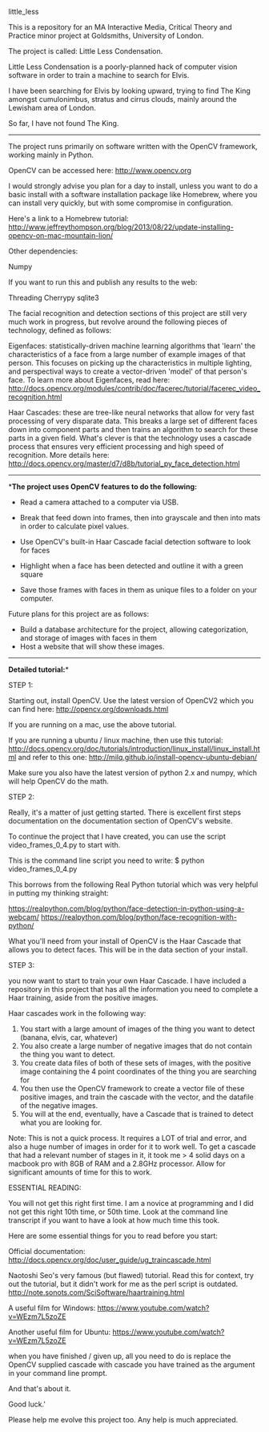  little_less

This is a repository for an MA Interactive Media, Critical Theory and Practice minor project at Goldsmiths, University of London.

The project is called: Little Less Condensation.

Little Less Condensation is a poorly-planned hack of computer vision software in order to train a machine to search for Elvis.

I have been searching for Elvis by looking upward, trying to find The King amongst cumulonimbus, stratus and cirrus clouds, mainly around the Lewisham area of London.

So far, I have not found The King.

________________________________________________________________________________________________________

The project runs primarily on software written with the OpenCV framework, working mainly in Python.

OpenCV can be accessed here: http://www.opencv.org

I would strongly advise you plan for a day to install, unless you want to do a basic install with a software installation package like Homebrew, where you can install very quickly, but with some compromise in configuration. 

Here's a link to a Homebrew tutorial: http://www.jeffreythompson.org/blog/2013/08/22/update-installing-opencv-on-mac-mountain-lion/ 

Other dependencies:

Numpy

If you want to run this and publish any results to the web:

Threading
Cherrypy
sqlite3

The facial recognition and detection sections of this project are still very much work in progress, but revolve around the following pieces of technology, defined as follows:

Eigenfaces: statistically-driven machine learning algorithms that 'learn' the characteristics of a face from a large number of example images of that person. This focuses on picking up the characteristics in multiple lighting, and perspectival ways to create a vector-driven 'model' of that person's face. To learn more about Eigenfaces, read here: http://docs.opencv.org/modules/contrib/doc/facerec/tutorial/facerec_video_recognition.html 

Haar Cascades: these are tree-like neural networks that allow for very fast processing of very disparate data. This breaks a large set of different faces down into component parts and then trains an algorithm to search for these parts in a given field. What's clever is that the technology uses a cascade process that ensures very efficient processing and high speed of recognition. More details here: http://docs.opencv.org/master/d7/d8b/tutorial_py_face_detection.html 



________________________________________________________________________________________________________

*******The project uses OpenCV features to do the following:******

- Read a camera attached to a computer via USB.

- Break that feed down into frames, then into grayscale and then into mats in order to calculate pixel values.

- Use OpenCV's built-in Haar Cascade facial detection software to look for faces

- Highlight when a face has been detected and outline it with a green square

- Save those frames with faces in them as unique files to a folder on your computer.

Future plans for this project are as follows:

- Build a database architecture for the project, allowing categorization, and storage of images with faces in them
- Host a website that will show these images.

________________________________________________________________________________________________________

******Detailed tutorial:*******

STEP 1:

Starting out, install OpenCV. Use the latest version of OpenCV2 which you can find here: http://opencv.org/downloads.html

If you are running on a mac, use the above tutorial.

If you are running a ubuntu / linux machine, then use this tutorial: http://docs.opencv.org/doc/tutorials/introduction/linux_install/linux_install.html 
and refer to this one: http://milq.github.io/install-opencv-ubuntu-debian/ 

Make sure you also have the latest version of python 2.x and numpy, which will help OpenCV do the math.


STEP 2:

Really, it's a matter of just getting started. There is excellent first steps documentation on the documentation section of OpenCV's website.
 
To continue the project that I have created, you can use the script video_frames_0_4.py to start with. 

This is the command line script you need to write: $ python video_frames_0_4.py <the address to your Haar Cascade> 

This borrows from the following Real Python tutorial which was very helpful in putting my thinking straight:

https://realpython.com/blog/python/face-detection-in-python-using-a-webcam/
https://realpython.com/blog/python/face-recognition-with-python/ 

What you'll need from your install of OpenCV is the Haar Cascade that allows you to detect faces. This will be in the data section of your install.

STEP 3:

you now want to start to train your own Haar Cascade. I have included a repository in this project that has all the information you need to complete a Haar training, aside from the positive images.

Haar cascades work in the following way:

1) You start with a large amount of images of the thing you want to detect (banana, elvis, car, whatever)
2) You also create a large number of negative images that do not contain the thing you want to detect.
3) You create data files of both of these sets of images, with the positive image containing the 4 point coordinates of the thing you are searching for
4) You then use the OpenCV framework to create a vector file of these positive images, and train the cascade with the vector, and the datafile of the negative images.
5) You will at the end, eventually, have a Cascade that is trained to detect what you are looking for.

Note: This is not a quick process. It requires a LOT of trial and error, and also a huge number of images in order for it to work well. To get a cascade that had a relevant number of stages in it, it took me > 4 solid days on a macbook pro with 8GB of RAM and a 2.8GHz processor. Allow for significant amounts of time for this to work.


ESSENTIAL READING:

You will not get this right first time. I am a novice at programming and I did not get this right 10th time, or 50th time. Look at the command line transcript if you want to have a look at how much time this took.

Here are some essential things for you to read before you start:

Official documentation: http://docs.opencv.org/doc/user_guide/ug_traincascade.html

Naotoshi Seo's very famous (but flawed) tutorial. Read this for context, try out the tutorial, but it didn't work for me as the perl script is outdated. http://note.sonots.com/SciSoftware/haartraining.html 

A useful film for Windows: https://www.youtube.com/watch?v=WEzm7L5zoZE

Another useful film for Ubuntu: https://www.youtube.com/watch?v=WEzm7L5zoZE

when you have finished / given up, all you need to do is replace the OpenCV supplied cascade with cascade you have trained as the argument in your command line prompt.


And that's about it.

Good luck.'

Please help me evolve this project too. Any help is much appreciated.
